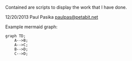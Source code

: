 Contained are scripts to display the work that I have done.

12/20/2013
Paul Pasika
paulpas@petabit.net

Example mermaid graph:
```mermaid
graph TD;
    A-->B;
    A-->C;
    B-->D;
    C-->D;
```
